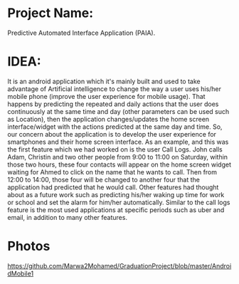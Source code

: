 # Project Name:
Predictive Automated Interface Application (PAIA).

# IDEA:
It is an android application which it's mainly built and used to take advantage of Artificial intelligence to change the way a user uses his/her mobile phone (improve the user experience for mobile usage). That happens by predicting the repeated and daily actions that the user does continuously at the same time and day (other parameters can be used such as Location), then the application changes/updates the home screen interface/widget with the actions predicted at the same day and time.
So, our concern about the application is to develop the user experience for smartphones and their home screen interface. As an example, and this was the first feature which we had worked on is the user Call Logs. John calls Adam, Christin and two other people from 9:00 to 11:00 on Saturday, within those two hours, these four contacts will appear on the home screen widget waiting for Ahmed to click on the name that he wants to call. Then from 12:00 to 14:00, those four will be changed to another four that the application had predicted that he would call. Other features had thought about as a future work such as predicting his/her waking up time for work or school and set the alarm for him/her automatically. Similar to the call logs feature is the most used applications at specific periods such as uber and email, in addition to many other features.  

# Photos
https://github.com/Marwa2Mohamed/GraduationProject/blob/master/AndroidMobile1
